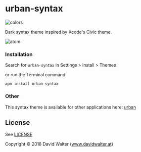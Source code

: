 # urban-syntax

![colors](https://github.com/divadretlaw/urban/raw/master/colors/colors.png)

Dark syntax theme inspired by Xcode's Civic theme.

![atom](https://user-images.githubusercontent.com/6899256/39404155-417bb7be-4b8d-11e8-9369-e191592b0f1a.png)

### Installation

Search for `urban-syntax` in Settings > Install > Themes

or run the Terminal command

`apm install urban-syntax`

### Other

This syntax theme is available for other applications here: [urban](https://github.com/divadretlaw/urban)

## License

See [LICENSE](LICENSE)

Copyright © 2018 David Walter \(www.davidwalter.at)